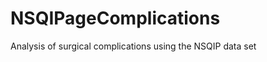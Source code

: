 NSQIPageComplications
=====================

Analysis of surgical complications using the NSQIP data set